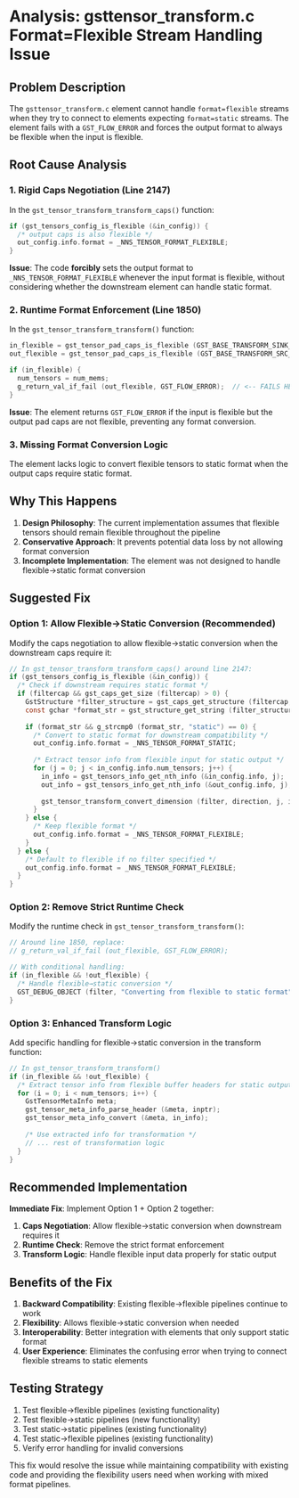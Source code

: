 # Analysis: gsttensor_transform.c Format=Flexible Stream Handling Issue

## Problem Description

The `gsttensor_transform.c` element cannot handle `format=flexible` streams when they try to connect to elements expecting `format=static` streams. The element fails with a `GST_FLOW_ERROR` and forces the output format to always be flexible when the input is flexible.

## Root Cause Analysis

### 1. Rigid Caps Negotiation (Line 2147)

In the `gst_tensor_transform_transform_caps()` function:

```c
if (gst_tensors_config_is_flexible (&in_config)) {
  /* output caps is also flexible */
  out_config.info.format = _NNS_TENSOR_FORMAT_FLEXIBLE;
}
```

**Issue**: The code **forcibly** sets the output format to `_NNS_TENSOR_FORMAT_FLEXIBLE` whenever the input format is flexible, without considering whether the downstream element can handle static format.

### 2. Runtime Format Enforcement (Line 1850)

In the `gst_tensor_transform_transform()` function:

```c
in_flexible = gst_tensor_pad_caps_is_flexible (GST_BASE_TRANSFORM_SINK_PAD (trans));
out_flexible = gst_tensor_pad_caps_is_flexible (GST_BASE_TRANSFORM_SRC_PAD (trans));

if (in_flexible) {
  num_tensors = num_mems;
  g_return_val_if_fail (out_flexible, GST_FLOW_ERROR);  // <-- FAILS HERE
}
```

**Issue**: The element returns `GST_FLOW_ERROR` if the input is flexible but the output pad caps are not flexible, preventing any format conversion.

### 3. Missing Format Conversion Logic

The element lacks logic to convert flexible tensors to static format when the output caps require static format.

## Why This Happens

1. **Design Philosophy**: The current implementation assumes that flexible tensors should remain flexible throughout the pipeline
2. **Conservative Approach**: It prevents potential data loss by not allowing format conversion
3. **Incomplete Implementation**: The element was not designed to handle flexible→static format conversion

## Suggested Fix

### Option 1: Allow Flexible→Static Conversion (Recommended)

Modify the caps negotiation to allow flexible→static conversion when the downstream caps require it:

```c
// In gst_tensor_transform_transform_caps() around line 2147:
if (gst_tensors_config_is_flexible (&in_config)) {
  /* Check if downstream requires static format */
  if (filtercap && gst_caps_get_size (filtercap) > 0) {
    GstStructure *filter_structure = gst_caps_get_structure (filtercap, 0);
    const gchar *format_str = gst_structure_get_string (filter_structure, "format");
    
    if (format_str && g_strcmp0 (format_str, "static") == 0) {
      /* Convert to static format for downstream compatibility */
      out_config.info.format = _NNS_TENSOR_FORMAT_STATIC;
      
      /* Extract tensor info from flexible input for static output */
      for (j = 0; j < in_config.info.num_tensors; j++) {
        in_info = gst_tensors_info_get_nth_info (&in_config.info, j);
        out_info = gst_tensors_info_get_nth_info (&out_config.info, j);
        
        gst_tensor_transform_convert_dimension (filter, direction, j, in_info, out_info);
      }
    } else {
      /* Keep flexible format */
      out_config.info.format = _NNS_TENSOR_FORMAT_FLEXIBLE;
    }
  } else {
    /* Default to flexible if no filter specified */
    out_config.info.format = _NNS_TENSOR_FORMAT_FLEXIBLE;
  }
}
```

### Option 2: Remove Strict Runtime Check

Modify the runtime check in `gst_tensor_transform_transform()`:

```c
// Around line 1850, replace:
// g_return_val_if_fail (out_flexible, GST_FLOW_ERROR);

// With conditional handling:
if (in_flexible && !out_flexible) {
  /* Handle flexible→static conversion */
  GST_DEBUG_OBJECT (filter, "Converting from flexible to static format");
}
```

### Option 3: Enhanced Transform Logic

Add specific handling for flexible→static conversion in the transform function:

```c
// In gst_tensor_transform_transform()
if (in_flexible && !out_flexible) {
  /* Extract tensor info from flexible buffer headers for static output */
  for (i = 0; i < num_tensors; i++) {
    GstTensorMetaInfo meta;
    gst_tensor_meta_info_parse_header (&meta, inptr);
    gst_tensor_meta_info_convert (&meta, in_info);
    
    /* Use extracted info for transformation */
    // ... rest of transformation logic
  }
}
```

## Recommended Implementation

**Immediate Fix**: Implement Option 1 + Option 2 together:

1. **Caps Negotiation**: Allow flexible→static conversion when downstream requires it
2. **Runtime Check**: Remove the strict format enforcement
3. **Transform Logic**: Handle flexible input data properly for static output

## Benefits of the Fix

1. **Backward Compatibility**: Existing flexible→flexible pipelines continue to work
2. **Flexibility**: Allows flexible→static conversion when needed
3. **Interoperability**: Better integration with elements that only support static format
4. **User Experience**: Eliminates the confusing error when trying to connect flexible streams to static elements

## Testing Strategy

1. Test flexible→flexible pipelines (existing functionality)
2. Test flexible→static pipelines (new functionality)
3. Test static→static pipelines (existing functionality)
4. Test static→flexible pipelines (existing functionality)
5. Verify error handling for invalid conversions

This fix would resolve the issue while maintaining compatibility with existing code and providing the flexibility users need when working with mixed format pipelines.